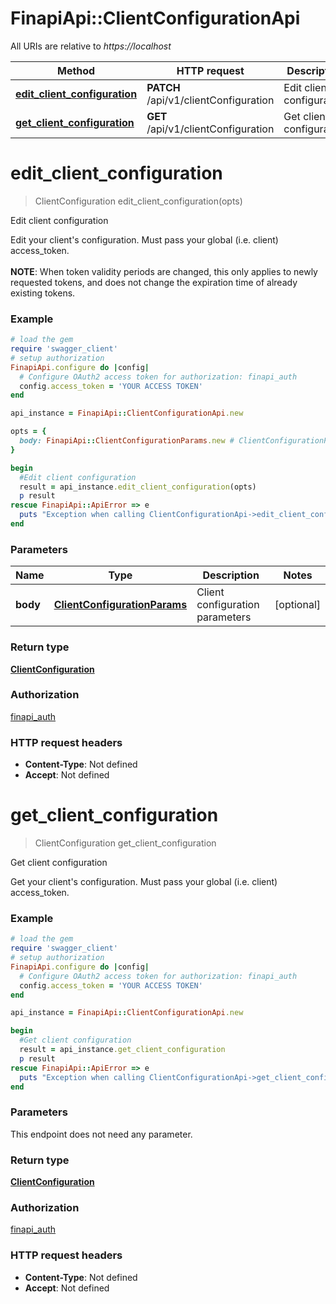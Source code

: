 # FinapiApi::ClientConfigurationApi

All URIs are relative to *https://localhost*

Method | HTTP request | Description
------------- | ------------- | -------------
[**edit_client_configuration**](ClientConfigurationApi.md#edit_client_configuration) | **PATCH** /api/v1/clientConfiguration | Edit client configuration
[**get_client_configuration**](ClientConfigurationApi.md#get_client_configuration) | **GET** /api/v1/clientConfiguration | Get client configuration


# **edit_client_configuration**
> ClientConfiguration edit_client_configuration(opts)

Edit client configuration

Edit your client's configuration. Must pass your global (i.e. client) access_token.<br/><br/> <b>NOTE</b>: When token validity periods are changed, this only applies to newly requested tokens, and does not change the expiration time of already existing tokens.

### Example
```ruby
# load the gem
require 'swagger_client'
# setup authorization
FinapiApi.configure do |config|
  # Configure OAuth2 access token for authorization: finapi_auth
  config.access_token = 'YOUR ACCESS TOKEN'
end

api_instance = FinapiApi::ClientConfigurationApi.new

opts = { 
  body: FinapiApi::ClientConfigurationParams.new # ClientConfigurationParams | Client configuration parameters
}

begin
  #Edit client configuration
  result = api_instance.edit_client_configuration(opts)
  p result
rescue FinapiApi::ApiError => e
  puts "Exception when calling ClientConfigurationApi->edit_client_configuration: #{e}"
end
```

### Parameters

Name | Type | Description  | Notes
------------- | ------------- | ------------- | -------------
 **body** | [**ClientConfigurationParams**](ClientConfigurationParams.md)| Client configuration parameters | [optional] 

### Return type

[**ClientConfiguration**](ClientConfiguration.md)

### Authorization

[finapi_auth](../README.md#finapi_auth)

### HTTP request headers

 - **Content-Type**: Not defined
 - **Accept**: Not defined



# **get_client_configuration**
> ClientConfiguration get_client_configuration

Get client configuration

Get your client's configuration. Must pass your global (i.e. client) access_token.

### Example
```ruby
# load the gem
require 'swagger_client'
# setup authorization
FinapiApi.configure do |config|
  # Configure OAuth2 access token for authorization: finapi_auth
  config.access_token = 'YOUR ACCESS TOKEN'
end

api_instance = FinapiApi::ClientConfigurationApi.new

begin
  #Get client configuration
  result = api_instance.get_client_configuration
  p result
rescue FinapiApi::ApiError => e
  puts "Exception when calling ClientConfigurationApi->get_client_configuration: #{e}"
end
```

### Parameters
This endpoint does not need any parameter.

### Return type

[**ClientConfiguration**](ClientConfiguration.md)

### Authorization

[finapi_auth](../README.md#finapi_auth)

### HTTP request headers

 - **Content-Type**: Not defined
 - **Accept**: Not defined



